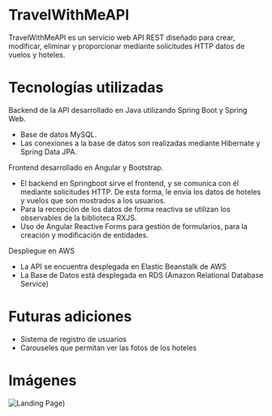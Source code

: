 # TravelWithMeAPI

TravelWithMeAPI es un servicio web API REST diseñado para crear, modificar, eliminar y proporcionar mediante solicitudes HTTP datos de vuelos y hoteles.

# Tecnologías utilizadas
Backend de la API desarrollado en Java utilizando Spring Boot y Spring Web. 
- Base de datos MySQL.
- Las conexiones a la base de datos son realizadas mediante Hibernate y Spring Data JPA.


Frontend desarrollado en Angular y Bootstrap.
- El backend en Springboot sirve el frontend, y se comunica con él mediante solicitudes HTTP. De esta forma, le envía los datos de hoteles y vuelos que son mostrados a los usuarios.
- Para la recepción de los datos de forma reactiva se utilizan los observables de la biblioteca RXJS.
- Uso de Angular Reactive Forms para gestión de formularios, para la creación y modificación de entidades.

Despliegue en AWS
- La API se encuentra desplegada en Elastic Beanstalk de AWS
- La Base de Datos está desplegada en RDS (Amazon Relational Database Service)


# Futuras adiciones
- Sistema de registro de usuarios
- Carouseles que permitan ver las fotos de los hoteles

# Imágenes

![Landing Page](https://imgur.com/VG0SfWD))
